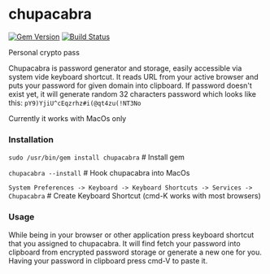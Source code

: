 chupacabra
==========

[![Gem Version](https://badge.fury.io/rb/chupacabra.png)](http://badge.fury.io/rb/chupacabra)
[![Build Status](https://travis-ci.org/dawid-sklodowski/chupacabra.png)](https://travis-ci.org/dawid-sklodowski/chupacabra)

Personal crypto pass 

Chupacabra is password generator and storage, easily accessible via system vide keyboard shortcut.  It reads URL from your active browser and puts your password for given domain into clipboard. If password doesn't exist yet, it will generate random 32 characters password which looks like this: ```pY9)YjiU^cEqzrhz#i(@qt4zu(!NT3No```

Currently it works with MacOs only


### Installation
```sudo /usr/bin/gem install chupacabra``` # Install gem

```chupacabra --install``` # Hook chupacabra into MacOs

```System Preferences -> Keyboard -> Keyboard Shortcuts -> Services -> Chupacabra``` # Create Keyboard Shortcut (cmd-K works with most browsers)

### Usage
While being in your browser or other application press keyboard shortcut that you assigned to chupacabra.
It will find fetch your password into clipboard from encrypted password storage or generate a new one for you.
Having your password in clipboard press cmd-V to paste it.